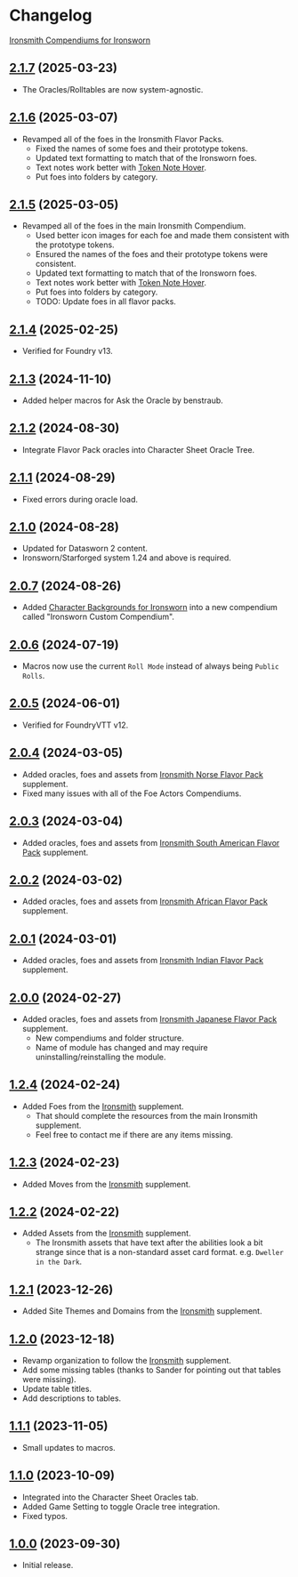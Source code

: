 # Changelog

[Ironsmith Compendiums for Ironsworn](https://foundryvtt.com/packages/ironsmith-expanded-oracles)

## [2.1.7](https://github.com/jendave/ironsmith-compendiums/blob/main/CHANGELOG.md) (2025-03-23)

* The Oracles/Rolltables are now system-agnostic.

## [2.1.6](https://github.com/jendave/ironsmith-compendiums/blob/main/CHANGELOG.md) (2025-03-07)

* Revamped all of the foes in the Ironsmith Flavor Packs.
  * Fixed the names of some foes and their prototype tokens.
  * Updated text formatting to match that of the Ironsworn foes.
  * Text notes work better with [Token Note Hover](https://foundryvtt.com/packages/token-note-hover).
  * Put foes into folders by category.

## [2.1.5](https://github.com/jendave/ironsmith-compendiums/blob/main/CHANGELOG.md) (2025-03-05)

* Revamped all of the foes in the main Ironsmith Compendium.
  * Used better icon images for each foe and made them consistent with the prototype tokens.
  * Ensured the names of the foes and their prototype tokens were consistent.
  * Updated text formatting to match that of the Ironsworn foes.
  * Text notes work better with [Token Note Hover](https://foundryvtt.com/packages/token-note-hover).
  * Put foes into folders by category.
  * TODO: Update foes in all flavor packs.

## [2.1.4](https://github.com/jendave/ironsmith-compendiums/blob/main/CHANGELOG.md) (2025-02-25)

* Verified for Foundry v13.

## [2.1.3](https://github.com/jendave/ironsmith-compendiums/blob/main/CHANGELOG.md) (2024-11-10)

* Added helper macros for Ask the Oracle by benstraub.

## [2.1.2](https://github.com/jendave/ironsmith-compendiums/blob/main/CHANGELOG.md) (2024-08-30)

* Integrate Flavor Pack oracles into Character Sheet Oracle Tree.

## [2.1.1](https://github.com/jendave/ironsmith-compendiums/blob/main/CHANGELOG.md) (2024-08-29)

* Fixed errors during oracle load.

## [2.1.0](https://github.com/jendave/ironsmith-compendiums/blob/main/CHANGELOG.md) (2024-08-28)

* Updated for Datasworn 2 content.
* Ironsworn/Starforged system 1.24 and above is required.

## [2.0.7](https://github.com/jendave/ironsmith-compendiums/blob/main/CHANGELOG.md) (2024-08-26)

* Added [Character Backgrounds for Ironsworn](https://www.ironswornrpg.com/post/character-backgrounds-for-ironsworn?cid=8868bea5-3c91-40b5-b1bc-d6d026f45cc3&postId=63598074-ff4c-4bda-beb1-80317d09f4f7&utm_campaign=7067f655-69ec-4c0b-823c-134124256896&utm_content=491cd93c-b314-4fa4-8e46-721ee00ee645&utm_medium=mail&utm_source=so) into a new compendium called "Ironsworn Custom Compendium".

## [2.0.6](https://github.com/jendave/ironsmith-compendiums/blob/main/CHANGELOG.md) (2024-07-19)

* Macros now use the current `Roll Mode` instead of always being `Public Rolls`.

## [2.0.5](https://github.com/jendave/ironsmith-compendiums/blob/main/CHANGELOG.md) (2024-06-01)

* Verified for FoundryVTT v12.

## [2.0.4](https://github.com/jendave/ironsmith-compendiums/blob/main/CHANGELOG.md) (2024-03-05)

* Added oracles, foes and assets from [Ironsmith Norse Flavor Pack](https://preview.drivethrurpg.com/en/product/372161/ironsmith-norse-mythology-flavor-pack-softcover) supplement.
* Fixed many issues with all of the Foe Actors Compendiums.

## [2.0.3](https://github.com/jendave/ironsmith-compendiums/blob/main/CHANGELOG.md) (2024-03-04)

* Added oracles, foes and assets from [Ironsmith South American Flavor Pack](https://preview.drivethrurpg.com/en/product/374202/ironsmith-south-american-mythology-flavor-pack-softcover) supplement.

## [2.0.2](https://github.com/jendave/ironsmith-compendiums/blob/main/CHANGELOG.md) (2024-03-02)

* Added oracles, foes and assets from [Ironsmith African Flavor Pack](https://preview.drivethrurpg.com/en/product/374198/ironsmith-african-mythology-flavor-pack-softcover) supplement.

## [2.0.1](https://github.com/jendave/ironsmith-compendiums/blob/main/CHANGELOG.md) (2024-03-01)

* Added oracles, foes and assets from [Ironsmith Indian Flavor Pack](https://preview.drivethrurpg.com/en/product/374967/ironsmith-indian-hindu-mythology-flavor-pack-softcover) supplement.

## [2.0.0](https://github.com/jendave/ironsmith-compendiums/blob/main/CHANGELOG.md) (2024-02-27)

* Added oracles, foes and assets from [Ironsmith Japanese Flavor Pack](https://preview.drivethrurpg.com/en/product/372140/ironsmith-japanese-mythology-flavor-pack-softcover) supplement.
  * New compendiums and folder structure.
  * Name of module has changed and may require uninstalling/reinstalling the module.

## [1.2.4](https://github.com/jendave/ironsmith-compendiums/blob/main/CHANGELOG.md) (2024-02-24)

* Added Foes from the [Ironsmith](https://preview.drivethrurpg.com/en/product/351813/ironsmith) supplement.
  * That should complete the resources from the main Ironsmith supplement.
  * Feel free to contact me if there are any items missing.

## [1.2.3](https://github.com/jendave/ironsmith-compendiums/blob/main/CHANGELOG.md) (2024-02-23)

* Added Moves from the [Ironsmith](https://preview.drivethrurpg.com/en/product/351813/ironsmith) supplement.

## [1.2.2](https://github.com/jendave/ironsmith-compendiums/blob/main/CHANGELOG.md) (2024-02-22)

* Added Assets from the [Ironsmith](https://preview.drivethrurpg.com/en/product/351813/ironsmith) supplement.
  * The Ironsmith assets that have text after the abilities look a bit strange since that is a non-standard asset card format. e.g. `Dweller in the Dark`.

## [1.2.1](https://github.com/jendave/ironsmith-compendiums/blob/main/CHANGELOG.md) (2023-12-26)

* Added Site Themes and Domains from the [Ironsmith](https://preview.drivethrurpg.com/en/product/351813/ironsmith) supplement.

## [1.2.0](https://github.com/jendave/ironsmith-compendiums/blob/main/CHANGELOG.md) (2023-12-18)

* Revamp organization to follow the [Ironsmith](https://preview.drivethrurpg.com/en/product/351813/ironsmith) supplement.
* Add some missing tables (thanks to Sander for pointing out that tables were missing).
* Update table titles.
* Add descriptions to tables.

## [1.1.1](https://github.com/jendave/ironsmith-compendiums/blob/main/CHANGELOG.md) (2023-11-05)

* Small updates to macros.

## [1.1.0](https://github.com/jendave/ironsmith-compendiums/blob/main/CHANGELOG.md) (2023-10-09)

* Integrated into the Character Sheet Oracles tab.
* Added Game Setting to toggle Oracle tree integration.
* Fixed typos.

## [1.0.0](https://github.com/jendave/ironsmith-compendiums/blob/main/CHANGELOG.md) (2023-09-30)

* Initial release.
